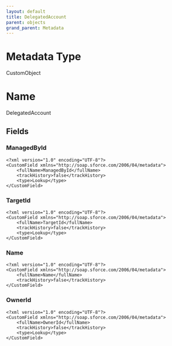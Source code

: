 ```yaml
---
layout: default
title: DelegatedAccount
parent: objects
grand_parent: Metadata
---
```

# Metadata Type
CustomObject

# Name
DelegatedAccount
## Fields
### ManagedById

```
<?xml version="1.0" encoding="UTF-8"?>
<CustomField xmlns="http://soap.sforce.com/2006/04/metadata">
    <fullName>ManagedById</fullName>
    <trackHistory>false</trackHistory>
    <type>Lookup</type>
</CustomField>
```
### TargetId

```
<?xml version="1.0" encoding="UTF-8"?>
<CustomField xmlns="http://soap.sforce.com/2006/04/metadata">
    <fullName>TargetId</fullName>
    <trackHistory>false</trackHistory>
    <type>Lookup</type>
</CustomField>
```
### Name

```
<?xml version="1.0" encoding="UTF-8"?>
<CustomField xmlns="http://soap.sforce.com/2006/04/metadata">
    <fullName>Name</fullName>
    <trackHistory>false</trackHistory>
</CustomField>
```
### OwnerId

```
<?xml version="1.0" encoding="UTF-8"?>
<CustomField xmlns="http://soap.sforce.com/2006/04/metadata">
    <fullName>OwnerId</fullName>
    <trackHistory>false</trackHistory>
    <type>Lookup</type>
</CustomField>
```
